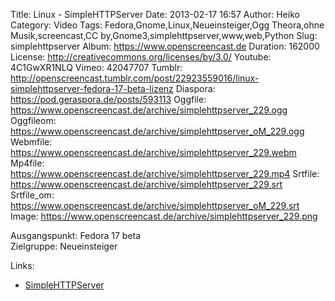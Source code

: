 Title: Linux - SimpleHTTPServer
Date: 2013-02-17 16:57
Author: Heiko
Category: Video
Tags: Fedora,Gnome,Linux,Neueinsteiger,Ogg Theora,ohne Musik,screencast,CC by,Gnome3,simplehttpserver,www,web,Python
Slug: simplehttpserver
Album: https://www.openscreencast.de
Duration: 162000
License: http://creativecommons.org/licenses/by/3.0/
Youtube: 4C1GwXR1NLQ
Vimeo: 42047707
Tumblr: http://openscreencast.tumblr.com/post/22923559016/linux-simplehttpserver-fedora-17-beta-lizenz
Diaspora: https://pod.geraspora.de/posts/593113
Oggfile: https://www.openscreencast.de/archive/simplehttpserver_229.ogg
Oggfileom: https://www.openscreencast.de/archive/simplehttpserver_oM_229.ogg
Webmfile: https://www.openscreencast.de/archive/simplehttpserver_229.webm
Mp4file: https://www.openscreencast.de/archive/simplehttpserver_229.mp4
Srtfile: https://www.openscreencast.de/archive/simplehttpserver_229.srt
Srtfile_om: https://www.openscreencast.de/archive/simplehttpserver_oM_229.srt
Image: https://www.openscreencast.de/archive/simplehttpserver_229.png

Ausgangspunkt: Fedora 17 beta  
Zielgruppe: Neueinsteiger  

Links:

  * [SimpleHTTPServer](http://wiki.ubuntuusers.de/Instant_Webserver "SimpleHTTPServer")

